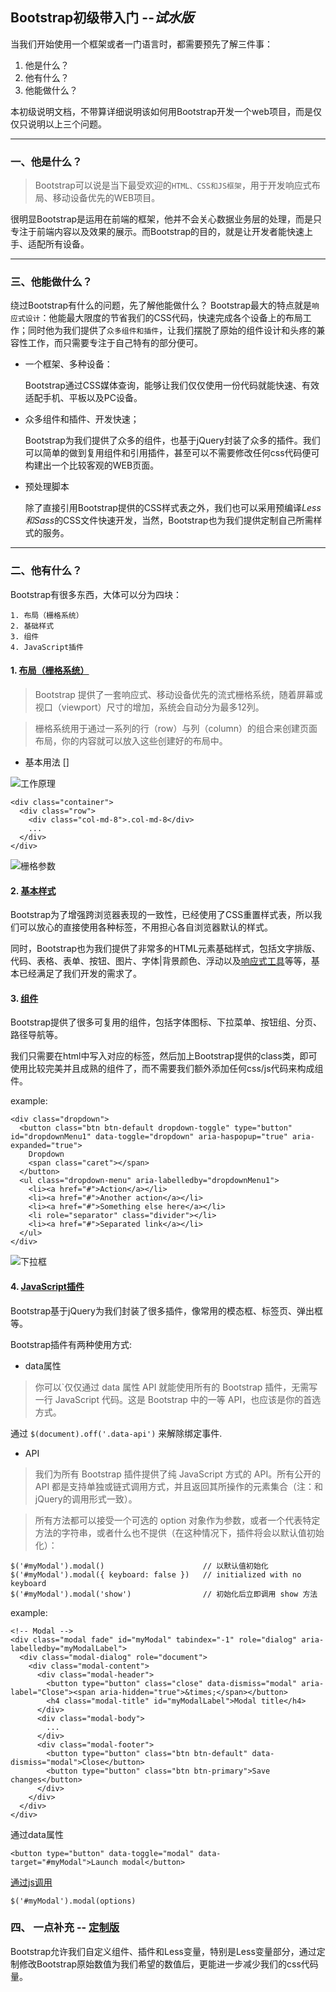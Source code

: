 ## Bootstrap初级带入门  --*试水版*

当我们开始使用一个框架或者一门语言时，都需要预先了解三件事：
1. 他是什么？
2. 他有什么？
3. 他能做什么？

本初级说明文档，不带算详细说明该如何用Bootstrap开发一个web项目，而是仅仅只说明以上三个问题。

--- 

### 一、他是什么？
> Bootstrap可以说是当下最受欢迎的`HTML、CSS和JS框架`，用于开发响应式布局、移动设备优先的WEB项目。

很明显Bootstrap是运用在前端的框架，他并不会关心数据业务层的处理，而是只专注于前端内容以及效果的展示。而Bootstrap的目的，就是让开发者能快速上手、适配所有设备。

---

### 三、他能做什么？

绕过Bootstrap有什么的问题，先了解他能做什么？
Bootstrap最大的特点就是`响应式设计`：他能最大限度的节省我们的CSS代码，快速完成各个设备上的布局工作；同时他为我们提供了`众多组件和插件`，让我们摆脱了原始的组件设计和头疼的兼容性工作，而只需要专注于自己特有的部分便可。

- 一个框架、多种设备：

    Bootstrap通过CSS媒体查询，能够让我们仅仅使用一份代码就能快速、有效适配手机、平板以及PC设备。

- 众多组件和插件、开发快速；

    Bootstrap为我们提供了众多的组件，也基于jQuery封装了众多的插件。我们可以简单的做到复用组件和引用插件，甚至可以不需要修改任何css代码便可构建出一个比较客观的WEB页面。

- 预处理脚本

    除了直接引用Bootstrap提供的CSS样式表之外，我们也可以采用预编译*Less和Sass*的CSS文件快速开发，当然，Bootstrap也为我们提供定制自己所需样式的服务。

---

### 二、他有什么？

Bootstrap有很多东西，大体可以分为四块：

    1. 布局（栅格系统）
    2. 基础样式
    3. 组件
    4. JavaScript插件

#### 1. [布局（栅格系统）](http://v3.bootcss.com/css/#grid)

> Bootstrap 提供了一套响应式、移动设备优先的流式栅格系统，随着屏幕或视口（viewport）尺寸的增加，系统会自动分为最多12列。

> 栅格系统用于通过一系列的行（row）与列（column）的组合来创建页面布局，你的内容就可以放入这些创建好的布局中。

- 基本用法 []

![工作原理](imgs/gongzuoyuanli.png)

```
<div class="container">
  <div class="row">
    <div class="col-md-8">.col-md-8</div>
    ...
  </div>
</div>
```

![栅格参数](imgs/shangecanshu.png)

#### 2. [基本样式](http://v3.bootcss.com/css/#type)

Bootstrap为了增强跨浏览器表现的一致性，已经使用了CSS重置样式表，所以我们可以放心的直接使用各种标签，不用担心各自浏览器默认的样式。

同时，Bootstrap也为我们提供了非常多的HTML元素基础样式，包括文字排版、代码、表格、表单、按钮、图片、字体|背景颜色、浮动以及[响应式工具](http://v3.bootcss.com/css/#responsive-utilities)等等，基本已经满足了我们开发的需求了。

#### 3. [组件](http://v3.bootcss.com/components/)

Bootstrap提供了很多可复用的组件，包括字体图标、下拉菜单、按钮组、分页、路径导航等。

我们只需要在html中写入对应的标签，然后加上Bootstrap提供的class类，即可使用比较完美并且成熟的组件了，而不需要我们额外添加任何css/js代码来构成组件。

example:
```
<div class="dropdown">
  <button class="btn btn-default dropdown-toggle" type="button" id="dropdownMenu1" data-toggle="dropdown" aria-haspopup="true" aria-expanded="true">
    Dropdown
    <span class="caret"></span>
  </button>
  <ul class="dropdown-menu" aria-labelledby="dropdownMenu1">
    <li><a href="#">Action</a></li>
    <li><a href="#">Another action</a></li>
    <li><a href="#">Something else here</a></li>
    <li role="separator" class="divider"></li>
    <li><a href="#">Separated link</a></li>
  </ul>
</div>
```
![下拉框](imgs/dropdown.png)

#### 4. [JavaScript插件](http://v3.bootcss.com/javascript/)

Bootstrap基于jQuery为我们封装了很多插件，像常用的模态框、标签页、弹出框等。

Bootstrap插件有两种使用方式:

- data属性

> 你可以`仅仅通过 data 属性 API 就能使用所有的 Bootstrap 插件，无需写一行 JavaScript 代码。这是 Bootstrap 中的一等 API，也应该是你的首选方式。

通过 `$(document).off('.data-api')` 来解除绑定事件.

- API

> 我们为所有 Bootstrap 插件提供了纯 JavaScript 方式的 API。所有公开的 API 都是支持单独或链式调用方式，并且返回其所操作的元素集合（注：和jQuery的调用形式一致）。

> 所有方法都可以接受一个可选的 option 对象作为参数，或者一个代表特定方法的字符串，或者什么也不提供（在这种情况下，插件将会以默认值初始化）：

```
$('#myModal').modal()                      // 以默认值初始化
$('#myModal').modal({ keyboard: false })   // initialized with no keyboard
$('#myModal').modal('show')                // 初始化后立即调用 show 方法
```


example:
```
<!-- Modal -->
<div class="modal fade" id="myModal" tabindex="-1" role="dialog" aria-labelledby="myModalLabel">
  <div class="modal-dialog" role="document">
    <div class="modal-content">
      <div class="modal-header">
        <button type="button" class="close" data-dismiss="modal" aria-label="Close"><span aria-hidden="true">&times;</span></button>
        <h4 class="modal-title" id="myModalLabel">Modal title</h4>
      </div>
      <div class="modal-body">
        ...
      </div>
      <div class="modal-footer">
        <button type="button" class="btn btn-default" data-dismiss="modal">Close</button>
        <button type="button" class="btn btn-primary">Save changes</button>
      </div>
    </div>
  </div>
</div>
```

通过data属性

```
<button type="button" data-toggle="modal" data-target="#myModal">Launch modal</button>
```

[通过js调用](http://v3.bootcss.com/javascript/#modals-usage)

```
$('#myModal').modal(options)
```

### 四、 一点补充 -- [定制版](http://v3.bootcss.com/customize/)

Bootstrap允许我们自定义组件、插件和Less变量，特别是Less变量部分，通过定制修改Bootstrap原始数值为我们希望的数值后，更能进一步减少我们的css代码量。